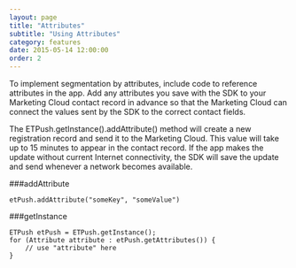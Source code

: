 ```yaml
---
layout: page
title: "Attributes"
subtitle: "Using Attributes"
category: features
date: 2015-05-14 12:00:00
order: 2
---
```

To implement segmentation by attributes, include code to reference attributes in the app. Add any attributes you save with the SDK to your Marketing Cloud contact record in advance so that the Marketing Cloud can connect the values sent by the SDK to the correct contact fields.

The ETPush.getInstance().addAttribute() method will create a new registration record and send it to the Marketing Cloud. This value will take up to 15 minutes to appear in the contact record. If the app makes the update without current Internet connectivity, the SDK will save the update and send whenever a network becomes available.

###addAttribute

~~~
etPush.addAttribute("someKey", "someValue")
~~~

###getInstance

~~~ 
ETPush etPush = ETPush.getInstance();
for (Attribute attribute : etPush.getAttributes()) {
    // use "attribute" here
}
~~~ 
